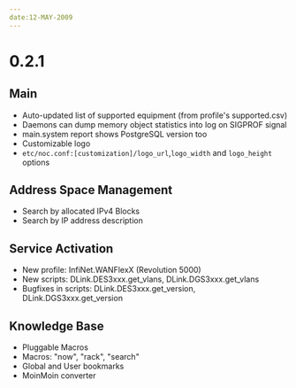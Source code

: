 ```yaml
---
date:12-MAY-2009
---
```


# 0.2.1

## Main

- Auto-updated list of supported equipment (from profile's
  supported.csv)
- Daemons can dump memory object statistics into log on SIGPROF signal
- main.system report shows PostgreSQL version too
- Customizable logo
- `etc/noc.conf:[customization]/logo_url`,`logo_width` and
  `logo_height` options

## Address Space Management

- Search by allocated IPv4 Blocks
- Search by IP address description

## Service Activation

- New profile: InfiNet.WANFlexX (Revolution 5000)
- New scripts: DLink.DES3xxx.get_vlans, DLink.DGS3xxx.get_vlans
- Bugfixes in scripts: DLink.DES3xxx.get_version,
  DLink.DGS3xxx.get_version

## Knowledge Base

- Pluggable Macros
- Macros: "now", "rack", "search"
- Global and User bookmarks
- MoinMoin converter
